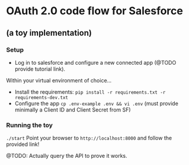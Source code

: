 # OAuth 2.0 code flow for Salesforce
## (a toy implementation)
### Setup

* Log in to salesforce and configure a new connected app (@TODO provide tutorial link).

Within your virtual environment of choice...
* Install the requirements: `pip install -r requirements.txt -r requirements-dev.txt`
* Configure the app `cp .env-example .env && vi .env` 
    (must provide minimally a Client ID and Client Secret from SF)

### Running the toy
`./start`
Point your browser to `http://localhost:8000` and follow the provided link!

@TODO: Actually query the API to prove it works.